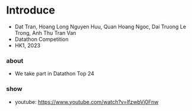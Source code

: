 # Introduce 
- Dat Tran, Hoang Long Nguyen Huu, Quan Hoang Ngoc, Dai Truong Le Trong, Anh Thu Tran Van
- Datathon Competition
- HK1, 2023
### about 
- We take part in Datathon Top 24
### show 
- youtube: https://www.youtube.com/watch?v=lfzwbVj0Fnw
